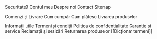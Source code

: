 Securitate9
     Contul meu
	 Despre noi
	 Contact
	 Sitemap

Comenzi și Livrare
     Cum cumpăr
     Cum plătesc
    Livrarea produselor


Informații utile
     Termeni și condiții
     Politica de confidențialitate
     Garanție si service
     Reclamații și sesizări
     Returnarea produselor
     [[Dicționar termeni]]
     
     
     